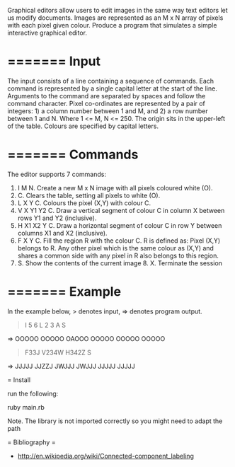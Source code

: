 
Graphical editors allow users to edit images in the same way text editors let us modify documents. Images are represented as an M x N array of pixels with each pixel given colour.
Produce a program that simulates a simple interactive graphical editor.

=======
Input
=======

The input consists of a line containing a sequence of commands. Each command is represented by a single capital letter at the start of the line. Arguments to the command are separated by spaces and follow the command character.
Pixel co-ordinates are represented by a pair of integers: 1) a column number between 1 and M, and 2) a row number between 1 and N. Where 1 <= M, N <= 250. The origin sits in the upper-left of the table. Colours are specified by capital letters.

=======
Commands
=======
The editor supports 7 commands:

1. I M N. Create a new M x N image with all pixels coloured white (O).
2. C. Clears the table, setting all pixels to white (O).
3. L X Y C. Colours the pixel (X,Y) with colour C.
4. V X Y1 Y2 C. Draw a vertical segment of colour C in column X between rows Y1 and Y2 (inclusive).
5. H X1 X2 Y C. Draw a horizontal segment of colour C in row Y between columns X1 and X2 (inclusive).
6. F X Y C. Fill the region R with the colour C. R is defined as: Pixel (X,Y) belongs to R. Any other pixel which is the same colour as (X,Y) and shares a common side with any pixel in R also belongs to this region.
7. S. Show the contents of the current image 8. X. Terminate the session

=======
Example
=======

In the example below, > denotes input, => denotes program output.

>I 5 6 
>L 2 3 A 
>S

=> 
OOOOO 
OOOOO 
OAOOO 
OOOOO 
OOOOO 
OOOOO

>F33J 
>V234W 
>H342Z 
>S


=> 
 JJJJJ
 JJZZJ
 JWJJJ
 JWJJJ
 JJJJJ
 JJJJJ

= Install

run the following:

 ruby main.rb

Note. The library is not imported correctly so you might need to adapt the path

= Bibliography =

* http://en.wikipedia.org/wiki/Connected-component_labeling
